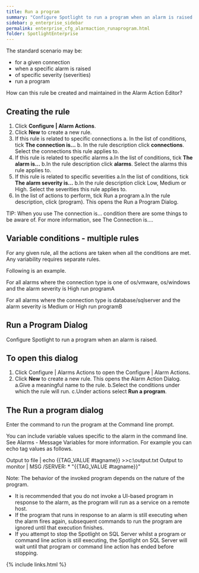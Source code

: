 ```yaml
---
title: Run a program
summary: "Configure Spotlight to run a program when an alarm is raised."
sidebar: p_enterprise_sidebar
permalink: enterprise_cfg_alarmaction_runaprogram.html
folder: SpotlightEnterprise
---
```


The standard scenario may be:

* for a given connection
* when a specific alarm is raised
* of specific severity (severities)
* run a program

How can this rule be created and maintained in the Alarm Action Editor?



## Creating the rule

1. Click **Configure \| Alarm Actions**.
2. Click **New** to create a new rule.
3. If this rule is related to specific connections
    a. In the list of conditions, tick **The connection is...**
    b. In the rule description click **connections**. Select the connections this rule applies to.
4. If this rule is related to specific alarms
    a.In the list of conditions, tick **The alarm is...**
    b.In the rule description click **alarms**. Select the alarms this rule applies to.
5. If this rule is related to specific severities
    a.In the list of conditions, tick **The alarm severity is...**
    b.In the rule description click Low, Medium or High. Select the severities this rule applies to.
6. In the list of actions to perform, tick Run a program
    a.In the rule description, click (program). This opens the Run a Program Dialog.

TIP: When you use The connection is... condition there are some things to be aware of. For more information, see The Connection is….

## Variable conditions - multiple rules

For any given rule, all the actions are taken when all the conditions are met. Any variability requires separate rules.

Following is an example.

For all alarms
where the connection type is one of os/vmware, os/windows
      and the alarm severity is High
   run programA

For all alarms
where the connection type is database/sqlserver
      and the alarm severity is Medium or High
   run programB


## Run a Program Dialog

Configure Spotlight to run a program when an alarm is raised.

## To open this dialog

1. Click Configure \| Alarms Actions to open the Configure \| Alarm Actions.
2. Click **New** to create a new rule. This opens the Alarm Action Dialog.
   a.Give a meaningful name to the rule.
   b.Select the conditions under which the rule will run.
   c.Under actions select **Run a program**.


## The Run a program dialog

Enter the command to run the program at the Command line prompt.

You can include variable values specific to the alarm in the command line. See Alarms - Message Variables for more information. For example you can echo tag values as follows.

Output to file | echo {{TAG_VALUE #tagname}} >>c:\output.txt
Output to monitor | MSG /SERVER:<computer name> * "{{TAG_VALUE #tagname}}"

   Note: The behavior of the invoked program depends on the nature of the program.
* It is recommended that you do not invoke a UI-based program in response to the alarm, as the program will run as a service on a remote host.
* If the program that runs in response to an alarm is still executing when the alarm fires again, subsequent commands to run the program are ignored until that execution finishes.
* If you attempt to stop the Spotlight on SQL Server whilst a program or command line action is still executing, the Spotlight on SQL Server will wait until that program or command line action has ended before stopping.




{% include links.html %}
